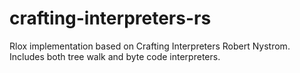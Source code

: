 # crafting-interpreters-rs
Rlox implementation based on Crafting Interpreters Robert Nystrom. Includes both tree walk and byte code interpreters.

